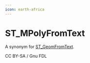 ```yaml
---
icon: earth-africa
---
```


# ST\_MPolyFromText

A synonym for [ST\_GeomFromText](st_geomfromtext.md).

CC BY-SA / Gnu FDL
